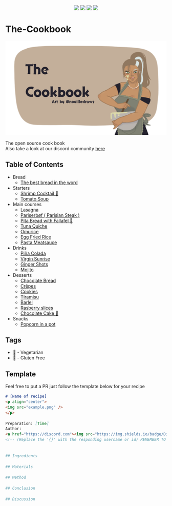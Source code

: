 <p align="center">
<img src=https://img.shields.io/github/issues/logicguy1/The-Cookbook?style=flat-square&logo=appveyor&color=informational />
<img src=https://img.shields.io/github/license/logicguy1/The-Cookbook?style=flat-square&logo=appveyor&color=informational />
<img src=https://img.shields.io/github/stars/logicguy1/The-Cookbook?style=flat-square&logo=appveyor&color=blue />
<img src=https://img.shields.io/github/forks/logicguy1/The-Cookbook?style=flat-square&logo=appveyor&color=blue />
</p>

# The-Cookbook
<p align="center">
<img src="assets\the_cookbook.png" width=800 height=auto>
</p>
The open source cook book<br/>
Also take a look at our discord community
<a href="https://discord.gg/ZBpscUpNF4">here</a>

## Table of Contents
* Bread
  * [The best bread in the word ](https://github.com/logicguy1/The-Cookbook/tree/main/Bread/The%20best%20bread%20in%20the%20world)
* Starters
  * [Shrimp Cocktail 🌽](https://github.com/logicguy1/The-Cookbook/tree/main/Starters/Shrimp%20Cocktail)
  * [Tomato Soup](https://github.com/logicguy1/The-Cookbook/blob/main/Starters/Tomato%20Soup/README.md)
* Main courses
  * [Lasagna ](https://github.com/logicguy1/The-Cookbook/tree/main/Main_courses/Lasagna)
  * [Pariserbøf ( Parisian Steak ) ](https://github.com/logicguy1/The-Cookbook/tree/main/Main_courses/Pariser%20b%C3%B8f%20(%20Parisian%20steak%20))
  * [Pita Bread with Fallafel 🌱 ](https://github.com/logicguy1/The-Cookbook/tree/main/Main_courses/Pita%20bread%20with%20falafel)
  * [Tuna Quiche](https://github.com/logicguy1/The-Cookbook/tree/main/Main_courses/Tuna%20Quiche)
  * [Omurice](https://github.com/logicguy1/The-Cookbook/tree/main/Main_courses/Omurice)
  * [Egg Fried Rice](https://github.com/logicguy1/The-Cookbook/tree/main/Main_courses/Egg%20Fried%20Rice)
  * [Pasta Meatsauce](https://github.com/logicguy1/The-Cookbook/tree/main/Main_courses/Pasta%20Meatsauce)
* Drinks
  * [Piña Colada](https://github.com/logicguy1/The-Cookbook/tree/main/Drinks/Pina_Colada)
  * [Virgin Sunrise](https://github.com/logicguy1/The-Cookbook/tree/main/Drinks/Virgin_Sunrise)
  * [Ginger Shots](https://github.com/logicguy1/The-Cookbook/tree/main/Drinks/Ginger_Shots)
  * [Mojito](https://github.com/logicguy1/The-Cookbook/tree/main/Drinks/Mojito)
* Desserts
  * [Chocolate Bread](https://github.com/logicguy1/The-Cookbook/tree/main/Desserts/Chokolade%20bread)
  * [Crêpes](https://github.com/logicguy1/The-Cookbook/tree/main/Desserts/Cr%C3%AApes)
  * [Cookies](https://github.com/logicguy1/The-Cookbook/tree/main/Desserts/Cookies)
  * [Tiramisu](https://github.com/logicguy1/The-Cookbook/tree/main/Desserts/Tiramisu)
  * [Barlel](https://github.com/logicguy1/The-Cookbook/tree/main/Desserts/Barlel)
  * [Rasberry slices](https://github.com/logicguy1/The-Cookbook/blob/main/Desserts/Rasberry%20slices/README.md)
  * [Chocolate Cake 🌽](https://github.com/logicguy1/The-Cookbook/tree/main/Desserts/Chocolate%20Cake)
* Snacks
  * [Popcorn in a pot](https://github.com/logicguy1/The-Cookbook/tree/main/Snacks/Popcorn%20in%20a%20pot)

## Tags
* 🌱 - Vegetarian
* 🌽 - Gluten Free

## Template
Feel free to put a PR just follow the template below for your recipe

```md
# [Name of recipe]
<p align="center">
<img src="example.png" />
</p>

Preparation: [Time]  
Author:  
<a href="https://discord.com"><img src="https://img.shields.io/badge/Discord-{username}%23{id}-25?style=for-the-badge&logo=discord" /> </a>  
<!-- (Replace the '{}' with the responding username or id) REMEMBER TO REMOVE THIS LINE ONCE YOU MAKE THE FILE!!!--!>


## Ingredients

## Materials

## Method

## Conclusion

## Discussion
```
